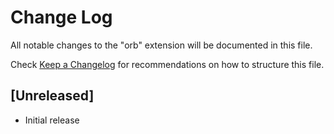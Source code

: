 # Change Log
All notable changes to the "orb" extension will be documented in this file.

Check [Keep a Changelog](http://keepachangelog.com/) for recommendations on how to structure this file.

## [Unreleased]
- Initial release